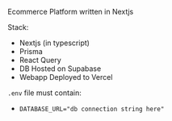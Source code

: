 Ecommerce Platform written in Nextjs

Stack:
- Nextjs (in typescript)
- Prisma
- React Query
- DB Hosted on Supabase
- Webapp Deployed to Vercel

`.env` file must contain:
- `DATABASE_URL="db connection string here"`
